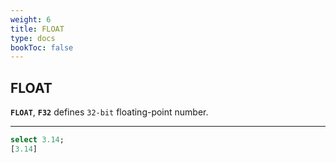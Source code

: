 ```yaml
---
weight: 6
title: FLOAT
type: docs
bookToc: false
---
```


## FLOAT

**`FLOAT`**, **`F32`** defines `32-bit` floating-point number.

---

```SQL
select 3.14;
[3.14]
```
